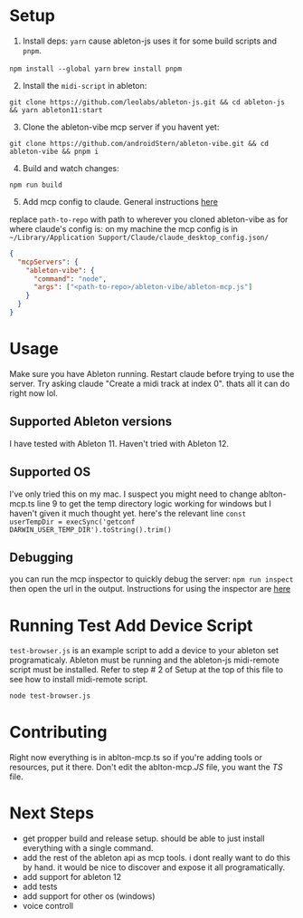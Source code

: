 # Setup

1. Install deps: `yarn` cause ableton-js uses it for some build scripts and `pnpm`.

`npm install --global yarn`
`brew install pnpm`

2. Install the `midi-script` in ableton:

`git clone https://github.com/leolabs/ableton-js.git && cd ableton-js && yarn ableton11:start`

3. Clone the ableton-vibe mcp server if you havent yet:

`git clone https://github.com/androidStern/ableton-vibe.git && cd ableton-vibe && pnpm i`

4. Build and watch changes:

`npm run build`

5. Add mcp config to claude. General instructions [here](https://modelcontextprotocol.io/quickstart/user)

replace `path-to-repo` with path to wherever you cloned ableton-vibe
as for where claude's config is: on my machine the mcp config is in `~/Library/Application Support/Claude/claude_desktop_config.json/`

```json
{
  "mcpServers": {
    "ableton-vibe": {
      "command": "node",
      "args": ["<path-to-repo>/ableton-vibe/ableton-mcp.js"]
    }
  }
}
```

# Usage

Make sure you have Ableton running.
Restart claude before trying to use the server.
Try asking claude "Create a midi track at index 0". thats all it can do right now lol.

## Supported Ableton versions

I have tested with Ableton 11. Haven't tried with Ableton 12.

## Supported OS

I've only tried this on my mac. I suspect you might need to change ablton-mcp.ts line 9 to get the temp directory logic working for windows but I haven't given it much thought yet. here's the relevant line `const userTempDir = execSync('getconf DARWIN_USER_TEMP_DIR').toString().trim()`

## Debugging

you can run the mcp inspector to quickly debug the server: `npm run inspect` then open the url in the output. Instructions for using the inspector are [here](https://modelcontextprotocol.io/docs/tools/inspector)

# Running Test Add Device Script

`test-browser.js` is an example script to add a device to your ableton set programaticaly. Ableton must be running and the ableton-js midi-remote script must be installed. Refer to step # 2 of Setup at the top of this file to see how to install midi-remote script.

```bash
node test-browser.js
```

# Contributing

Right now everything is in ablton-mcp.ts so if you're adding tools or resources, put it there.
Don't edit the ablton-mcp._JS_ file, you want the _TS_ file.

# Next Steps

- get propper build and release setup. should be able to just install everything with a single command.
- add the rest of the ableton api as mcp tools. i dont really want to do this by hand. it would be nice to discover and expose it all programatically.
- add support for ableton 12
- add tests
- add support for other os (windows)
- voice controll
